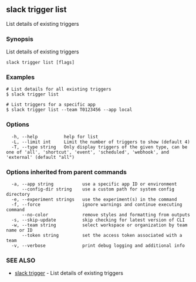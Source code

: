 ## slack trigger list

List details of existing triggers

### Synopsis

List details of existing triggers

```
slack trigger list [flags]
```

### Examples

```
# List details for all existing triggers
$ slack trigger list

# List triggers for a specific app
$ slack trigger list --team T0123456 --app local
```

### Options

```
  -h, --help          help for list
  -L, --limit int     Limit the number of triggers to show (default 4)
  -T, --type string   Only display triggers of the given type, can be one of 'all', 'shortcut', 'event', 'scheduled', 'webhook', and 'external' (default "all")
```

### Options inherited from parent commands

```
  -a, --app string           use a specific app ID or environment
      --config-dir string    use a custom path for system config directory
  -e, --experiment strings   use the experiment(s) in the command
  -f, --force                ignore warnings and continue executing command
      --no-color             remove styles and formatting from outputs
  -s, --skip-update          skip checking for latest version of CLI
  -w, --team string          select workspace or organization by team name or ID
      --token string         set the access token associated with a team
  -v, --verbose              print debug logging and additional info
```

### SEE ALSO

* [slack trigger](slack_trigger)	 - List details of existing triggers

